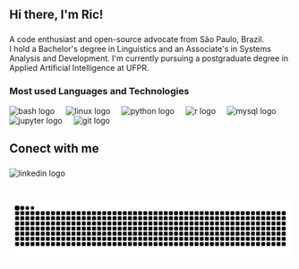 <h2 align="left">Hi there, I'm Ric!</h2>

###

<p align="left">A code enthusiast and open-source advocate from São Paulo, Brazil.<br>I hold a Bachelor's degree in Linguistics and an Associate's in Systems Analysis and Development. I'm currently pursuing a postgraduate degree in Applied Artificial Intelligence at UFPR.</p>

###

<h3 align="left">Most used Languages and Technologies</h3>

<div align="left">
<img src="https://cdn.simpleicons.org/gnubash/4EAA25" height="30" alt="bash logo"  />
<img width="12" />
<img src="https://cdn.jsdelivr.net/gh/devicons/devicon/icons/linux/linux-original.svg" height="30" alt="linux logo"  />
<img width="12" />
<img src="https://cdn.jsdelivr.net/gh/devicons/devicon/icons/python/python-original.svg" height="30" alt="python logo"  />
<img width="12" />
<img src="https://cdn.jsdelivr.net/gh/devicons/devicon/icons/r/r-original.svg" height="30" alt="r logo"  />
<img width="12" />
<img src="https://cdn.jsdelivr.net/gh/devicons/devicon/icons/mysql/mysql-original.svg" height="30" alt="mysql logo"  />
<img width="12" />
<img src="https://cdn.jsdelivr.net/gh/devicons/devicon/icons/jupyter/jupyter-original-wordmark.svg" height="30" alt="jupyter logo"  />
<img width="12" />
<img src="https://cdn.jsdelivr.net/gh/devicons/devicon/icons/git/git-original.svg" height="30" alt="git logo"  />
</div>

<h2 align="left">Conect with me</h2>

###

<div align="left">
  <img src="https://raw.githubusercontent.com/maurodesouza/profile-readme-generator/master/src/assets/icons/social/linkedin/default.svg" width="47" height="35" alt="linkedin logo"  />
  <a href="https://www.linkedin.com/in/ricardmonteiro/" target="_blank">
</div>

###

<br clear="both">

<img src="https://raw.githubusercontent.com/ric-monteiro/ric-monteiro/output/snake.svg" alt="Snake animation" />

###
